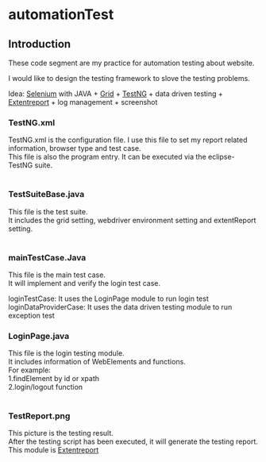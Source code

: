 # automationTest

## Introduction

These code segment are my practice for automation testing about website.

I would like to design the testing framework to slove the testing problems.

Idea: [Selenium](http://www.seleniumhq.org/) with JAVA + [Grid](http://www.seleniumhq.org/projects/grid/) + [TestNG](http://testng.org/doc/) + data driven testing + [Extentreport](http://extentreports.com/) + log management + screenshot

### TestNG.xml
TestNG.xml is the configuration file. I use this file to set my report related information, browser type and test case.<br>
This file is also the program entry. It can be executed via the eclipse-TestNG suite. <br><br>

### TestSuiteBase.java
This file is the test suite.<br>
It includes the grid setting, webdriver environment setting and extentReport setting.<br><br>

### mainTestCase.Java
This file is the main test case.<br>
It will implement and verify the login test case.<br>

loginTestCase: It uses the LoginPage module to run login test<br>
loginDataProviderCase: It uses the data driven testing module to run exception test<br>

### LoginPage.java
This file is the login testing module.<br>
It includes information of WebElements and functions. <br>
For example: <br>
1.findElement by id or xpath<br>
2.login/logout function<br><br>

### TestReport.png
This picture is the testing result.<br>
After the testing script has been executed, it will generate the testing report.<br>
This module is [Extentreport](http://extentreports.com/)
